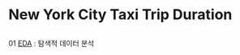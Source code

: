 # New York City Taxi Trip Duration

##   

01 [EDA](https://github.com/todagi/DataScience_with_Kaggle/blob/master/New%20York%20City%20Taxi%20Trip%20Duration/New%20York%20City%20Taxi%20Trip%20Duration%2001%20-%20%20EDA%20.ipynb) : 탐색적 데이터 분석
